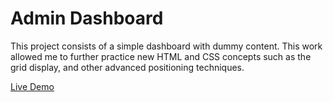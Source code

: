# Admin Dashboard
This project consists of a simple dashboard with dummy content. This work allowed me to further practice new HTML and CSS concepts such as the grid display, and other advanced positioning techniques.

[Live Demo](https://amtorrinha.github.io/odin-admin-dashboard/)
